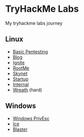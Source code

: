 # TryHackMe Labs
My tryhackme labs journey

## Linux
- [Basic Pentesting](Basic%20Pentesting.md)
- [Blog](Blog.md)
- [Ignite](Ignite.md)
- [RootMe](RootMe.md)
- [Skynet](Skynet.md)
- [Startup](Startup.md)
- [Internal](Internal.md)
- [Wreath](Wreath.md) (hard)
## Windows
- [Windows PrivEsc](Windows%20PrivEsc.md)
- [Ice](Ice.md)
- [Blaster](Blaster.md)

